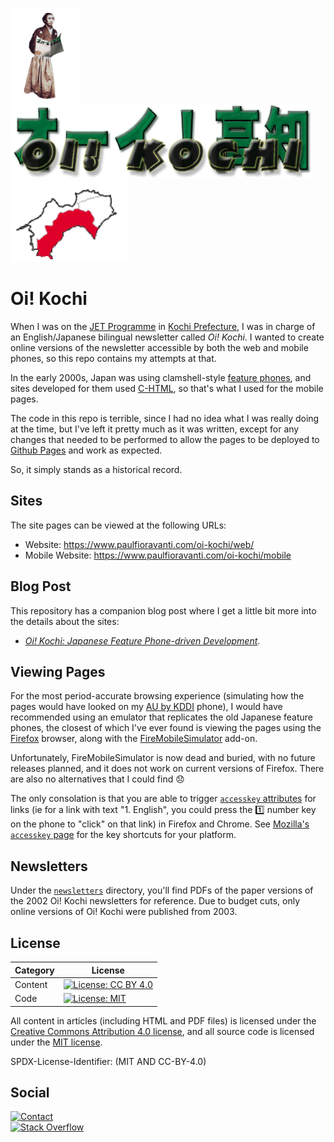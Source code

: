 <img src="web/Common/RyomaReadingOi.gif" height="150" /><img src="web/Common/Oi!Kochibannerlogosmall.gif" height="120" /><img src="web/Common/Kochimap.gif" height="130" />

# Oi! Kochi

When I was on the [JET Programme][] in [Kochi Prefecture][], I was in charge of
an English/Japanese bilingual newsletter called _Oi! Kochi_.  I wanted to create
online versions of the newsletter accessible by both the web and mobile phones,
so this repo contains my attempts at that.

In the early 2000s, Japan was using clamshell-style [feature phones][], and
sites developed for them used [C-HTML][], so that's what I used for the mobile
pages.

The code in this repo is terrible, since I had no idea what I was really doing
at the time, but I've left it pretty much as it was written, except for any
changes that needed to be performed to allow the pages to be deployed to
[Github Pages][] and work as expected.

So, it simply stands as a historical record.

## Sites

The site pages can be viewed at the following URLs:

- Website: <https://www.paulfioravanti.com/oi-kochi/web/>
- Mobile Website: <https://www.paulfioravanti.com/oi-kochi/mobile>

## Blog Post

This repository has a companion blog post where I get a little bit more into
the details about the sites:

- _[Oi! Kochi: Japanese Feature Phone-driven Development][]_.

## Viewing Pages

For the most period-accurate browsing experience (simulating how the pages
would have looked on my [AU by KDDI][] phone), I would have recommended using
an emulator that replicates the old Japanese feature phones, the closest of
which I've ever found is viewing the pages using the [Firefox][] browser, along
with the [FireMobileSimulator][] add-on.

Unfortunately, FireMobileSimulator is now dead and buried, with no future
releases planned, and it does not work on current versions of Firefox. There are
also no alternatives that I could find :disappointed:

The only consolation is that you are able to trigger [`accesskey` attributes][]
for links (ie for a link with text "1. English", you could press the :one:
number key on the phone to "click" on that link) in Firefox and Chrome.
See [Mozilla's `accesskey` page][] for the key shortcuts for your platform.

## Newsletters

Under the [`newsletters`][] directory, you'll find PDFs of the paper versions of
the 2002 Oi! Kochi newsletters for reference. Due to budget cuts, only online
versions of Oi! Kochi were published from 2003.

## License

| Category |                         License                           |
|----------|-----------------------------------------------------------|
| Content  | [![License: CC BY 4.0][license-cc-badge]][license-cc-url] |
| Code     | [![License: MIT][license-mit-badge]][license-mit-url]     |

All content in articles (including HTML and PDF files) is licensed
under the [Creative Commons Attribution 4.0 license][license-cc],
and all source code is licensed under the [MIT license][license-mit].

SPDX-License-Identifier: (MIT AND CC-BY-4.0)

## Social

[![Contact][twitter-badge]][twitter-url]<br />
[![Stack Overflow][stackoverflow-badge]][stackoverflow-url]

[`accesskey` attributes]: https://en.wikipedia.org/wiki/Access_key
[AU by KDDI]: https://en.wikipedia.org/wiki/Au_(mobile_phone_company)
[C-HTML]: https://en.wikipedia.org/wiki/C-HTML
[feature phones]: https://en.wikipedia.org/wiki/Feature_phone#Japan
[Firefox]: https://www.mozilla.org/en-US/firefox/new/
[FireMobileSimulator]: http://firemobilesimulator.org/
[Github Pages]: https://pages.github.com/
[JET Programme]: http://jetprogramme.org/en/
[Kochi Prefecture]: https://en.wikipedia.org/wiki/K%C5%8Dchi_Prefecture
[license-cc]: LICENSE-CC-BY-4.0.txt
[license-cc-badge]: https://licensebuttons.net/l/by/4.0/80x15.png
[license-cc-url]: https://creativecommons.org/licenses/by/4.0/
[license-mit]: LICENSE-MIT.txt
[license-mit-badge]: https://img.shields.io/badge/License-MIT-lightgrey.svg
[license-mit-url]: https://opensource.org/licenses/MIT
[Mozilla's `accesskey` page]: https://developer.mozilla.org/en-US/docs/Web/HTML/Global_attributes/accesskey
[`newsletters`]: https://github.com/paulfioravanti/oi-kochi/tree/master/newsletters
[Oi! Kochi: Japanese Feature Phone-driven Development]: https://www.paulfioravanti.com/blog/oi-kochi/
[stackoverflow-badge]: http://stackoverflow.com/users/flair/567863.png
[stackoverflow-url]: http://stackoverflow.com/users/567863/paul-fioravanti
[twitter-badge]: https://img.shields.io/badge/contact-%40paulfioravanti-blue.svg
[twitter-url]: https://twitter.com/paulfioravanti
